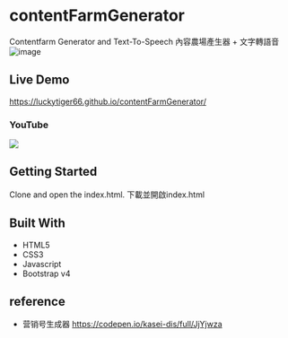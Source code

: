 # contentFarmGenerator
Contentfarm Generator and Text-To-Speech
內容農場產生器 + 文字轉語音
![image](https://i.imgur.com/pI6HIYC.png)

## Live Demo
https://luckytiger66.github.io/contentFarmGenerator/
### YouTube
[![](http://img.youtube.com/vi/mYnaZyMbi_U/0.jpg)](http://www.youtube.com/watch?v=mYnaZyMbi_U "")

## Getting Started
Clone and open the index.html.
下載並開啟index.html

## Built With
* HTML5
* CSS3
* Javascript
* Bootstrap v4

## reference
* 营销号生成器
https://codepen.io/kasei-dis/full/JjYjwza
